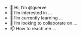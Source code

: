 - 👋 Hi, I’m @gserve
- 👀 I’m interested in ...
- 🌱 I’m currently learning ...
- 💞️ I’m looking to collaborate on ...
- 📫 How to reach me ...

<!---
gserve/gserve is a ✨ special ✨ repository because its `README.md` (this file) appears on your GitHub profile.
You can click the Preview link to take a look at your changes.
--->

